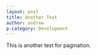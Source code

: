 ```yaml
---
layout: post
title: Another Test
author: andrew
p-category: Development
---
```


This is another test for pagination.